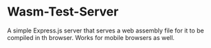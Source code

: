 # Wasm-Test-Server

A simple Express.js server that serves a web assembly file for it to be compiled in th browser. Works for mobile browsers as well.
